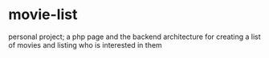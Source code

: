 # movie-list
personal project; a php page and the backend architecture for creating a list of movies and listing who is interested in them
